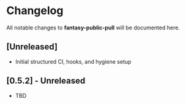 # Changelog

All notable changes to **fantasy-public-pull** will be documented here.

## [Unreleased]
- Initial structured CI, hooks, and hygiene setup

## [0.5.2] - Unreleased
- TBD
